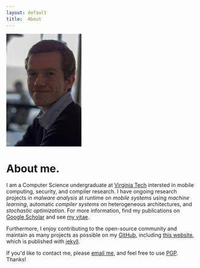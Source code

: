 ```yaml
---
layout: default
title:  About
---
```


<a href="/images/me-large.jpg">
  <img src="/images/me.jpg" alt="Me"/>
</a>

# About me.
I am a Computer Science undergraduate at [Virginia Tech](http://www.cs.vt.edu)
intersted in mobile computing, security, and compiler research.
I have ongoing research projects in
_malware analysis_ at runtime on _mobile systems_ using _machine learning_,
automatic _compiler systems_ on heterogeneous architectures,
and  _stochastic optimization_.
For more information, find my publications on
[Google Scholar](http://scholar.google.com/citations?user=CZwrwHAAAAAJ)
and see
[my vitae](../cv).

Furthermore, I enjoy contributing to the open-source community
and maintain as many projects as possible on my
[GitHub](http://github.com/bamos),
including [this website](https://github.com/bamos/bamos.github.io),
which is published with [jekyll](http://jekyllrb.com).

If you'd like to contact me, please
[email me](http://www.google.com/recaptcha/mailhide/d?k=01isoY3JTKYdPXHqmBRjYYYA==&c=bzTg1_QbUW16izbfjdRV4w==),
and feel free to use [PGP](../pgp).
Thanks!
